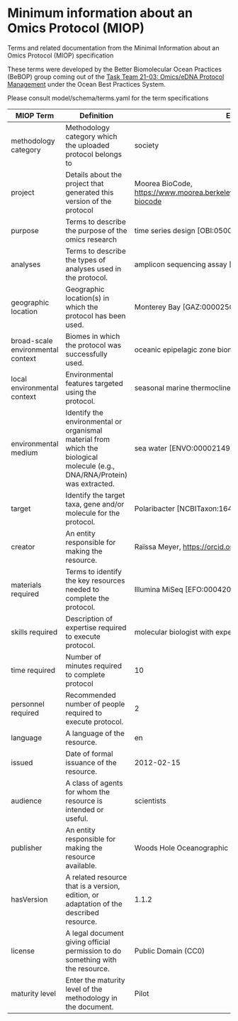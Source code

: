 # Minimum information about an Omics Protocol (MIOP)

Terms and related documentation from the Minimal Information about an Omics Protocol (MIOP) specification

These terms were developed by the Better Biomolecular Ocean Practices (BeBOP) group coming out of the [Task Team 21-03: Omics/eDNA Protocol Management](https://www.oceanbestpractices.org/about/task-teams/obps-task-team-21-03-omics-edna-protocol-management/) under the Ocean Best Practices System.


Please consult model/schema/terms.yaml for the term specifications

| MIOP Term  | Definition | Example |
| ------------- | ------------- |  ------------- |
| methodology category  |Methodology category which the uploaded protocol belongs to  |society|
| project  | Details about the project that generated this version of the protocol |Moorea BioCode, https://www.moorea.berkeley.edu/programs/research/moorea-biocode|
| purpose  | Terms to describe the purpose of the omics research |time series design [OBI:0500020]|
| analyses  | Terms to describe the types of analyses used in the protocol. |amplicon sequencing assay [OBI:0002767]|
| geographic location  | Geographic location(s) in which the protocol has been used. |Monterey Bay [GAZ:00002509]|
| broad-scale environmental context  | Biomes in which the protocol was successfully used. |oceanic epipelagic zone biome [ENVO:01000033]|
| local environmental context  | Environmental features targeted using the protocol. |seasonal marine thermocline [ENVO:01000107]|
| environmental medium  | Identify the environmental or organismal material from which the biological molecule (e.g., DNA/RNA/Protein) was extracted. |sea water [ENVO:00002149] |
| target  | Identify the target taxa, gene and/or molecule for the protocol. |Polaribacter [NCBITaxon:1642819]|
| creator  | An entity responsible for making the resource. |Raïssa Meyer, https://orcid.org/0000-0002-2996-719X|
| materials required  |Terms to identify the key resources needed to complete the protocol.  |Illumina MiSeq [EFO:0004205]|
| skills required  | Description of expertise required to execute protocol. |molecular biologist with experience in PCR|
| time required  | Number of minutes required to complete protocol |10|
| personnel required  | Recommended number of people required to execute protocol. | 2|
| language  |  A language of the resource. |en|
| issued  | Date of formal issuance of the resource. |2012-02-15|
| audience  |  A class of agents for whom the resource is intended or useful. |scientists|
| publisher  | An entity responsible for making the resource available. |Woods Hole Oceanographic Institution|
| hasVersion  | A related resource that is a version, edition, or adaptation of the described resource. |1.1.2|
| license  | A legal document giving official permission to do something with the resource. |Public Domain (CC0) |
| maturity level  | Enter the maturity level of the methodology in the document.  |Pilot|

